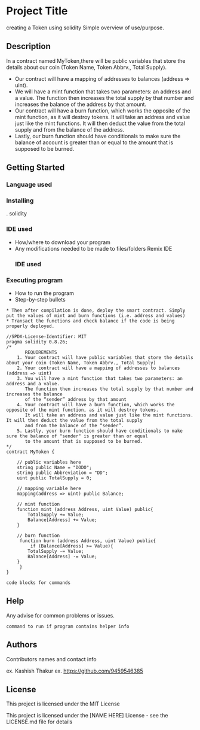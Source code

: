 # Project Title
creating a Token using solidity
Simple overview of use/purpose.

## Description
In a contract named MyToken,there will be public variables that store the details about our coin (Token Name, Token Abbrv., Total Supply).
* Our contract will have a mapping of addresses to balances (address => uint).
* We will have a mint function that takes two parameters: an address and a value. The function then increases the total supply by that number and increases the balance of the address by that amount.
* Our contract will have a burn function, which works the opposite of the mint function, as it will destroy tokens. It will take an address and value just like the mint functions. It will then deduct the value from the total supply and from the balance of the address.
* Lastly, our burn function should have conditionals to make sure the balance of account is greater than or equal to the amount that is supposed to be burned.

## Getting Started
### Language used
### Installing
. solidity
### IDE used 
* How/where to download your program
* Any modifications needed to be made to files/folders
  Remix IDE
  ### IDE used
### Executing program

* How to run the program
* Step-by-step bullets
```* Just simply run the following code on Remix IDE.
* Then after compilation is done, deploy the smart contract. Simply put the values of mint and burn functions (i.e. address and values)
* Transact the functions and check balance if the code is being properly deployed.

//SPDX-License-Identifier: MIT
pragma solidity 0.8.26;
/*
       REQUIREMENTS
    1. Your contract will have public variables that store the details about your coin (Token Name, Token Abbrv., Total Supply)
    2. Your contract will have a mapping of addresses to balances (address => uint)
    3. You will have a mint function that takes two parameters: an address and a value. 
       The function then increases the total supply by that number and increases the balance 
       of the “sender” address by that amount
    4. Your contract will have a burn function, which works the opposite of the mint function, as it will destroy tokens. 
       It will take an address and value just like the mint functions. It will then deduct the value from the total supply 
       and from the balance of the “sender”.
    5. Lastly, your burn function should have conditionals to make sure the balance of "sender" is greater than or equal 
       to the amount that is supposed to be burned.
*/
contract MyToken {

    // public variables here
    string public Name = "DODO";
    string public Abbreviation = "DD";
    uint public TotalSupply = 0;

    // mapping variable here
    mapping(address => uint) public Balance;

    // mint function
    function mint (address Address, uint Value) public{
        TotalSupply += Value;
        Balance[Address] += Value;
    }

    // burn function
     function burn (address Address, uint Value) public{
         if (Balance[Address] >= Value){
        TotalSupply -= Value;
        Balance[Address] -= Value;
    }
     }
}

code blocks for commands
```

## Help

Any advise for common problems or issues.
```
command to run if program contains helper info
```

## Authors

Contributors names and contact info

ex. Kashish Thakur 
ex. https://github.com/9459546385


## License
This project is licensed under the MIT License 

This project is licensed under the [NAME HERE] License - see the LICENSE.md file for details
